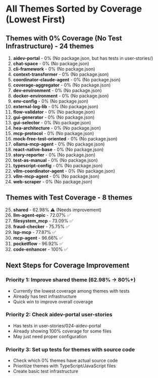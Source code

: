 # All Themes Sorted by Coverage (Lowest First)

## Themes with 0% Coverage (No Test Infrastructure) - 24 themes

1. **aidev-portal** - 0% (No package.json, but has tests in user-stories/)
2. **chat-space** - 0% (No package.json)
3. **cli-framework** - 0% (No package.json)
4. **context-transformer** - 0% (No package.json)
5. **coordinator-claude-agent** - 0% (No package.json)
6. **coverage-aggregator** - 0% (No package.json)
7. **dev-environment** - 0% (No package.json)
8. **docker-environment** - 0% (No package.json)
9. **env-config** - 0% (No package.json)
10. **external-log-lib** - 0% (No package.json)
11. **flow-validator** - 0% (No package.json)
12. **gui-generator** - 0% (No package.json)
13. **gui-selector** - 0% (No package.json)
14. **hea-architecture** - 0% (No package.json)
15. **mcp-protocol** - 0% (No package.json)
16. **mock-free-test-oriented** - 0% (No package.json)
17. **ollama-mcp-agent** - 0% (No package.json)
18. **react-native-base** - 0% (No package.json)
19. **story-reporter** - 0% (No package.json)
20. **test-as-manual** - 0% (No package.json)
21. **typescript-config** - 0% (No package.json)
22. **vllm-coordinator-agent** - 0% (No package.json)
23. **vllm-mcp-agent** - 0% (No package.json)
24. **web-scraper** - 0% (No package.json)

## Themes with Test Coverage - 8 themes

25. **shared** - 62.98% ⚠️ (Needs improvement)
26. **llm-agent-epic** - 72.07% ✅
27. **filesystem_mcp** - 73.09% ✅
28. **fraud-checker** - 75.75% ✅
29. **lsp-mcp** - 77.87% ✅
30. **mcp-agent** - 96.66% ✅
31. **pocketflow** - 96.92% ✅
32. **code-enhancer** - 100% ✅

## Next Steps for Coverage Improvement

### Priority 1: Improve shared theme (62.98% → 80%+)
- Currently the lowest coverage among themes with tests
- Already has test infrastructure
- Quick win to improve overall coverage

### Priority 2: Check aidev-portal user-stories
- Has tests in user-stories/024-aidev-portal
- Already showing 100% coverage for some files
- May just need proper configuration

### Priority 3: Set up tests for themes with source code
- Check which 0% themes have actual source code
- Prioritize themes with TypeScript/JavaScript files
- Create basic test infrastructure